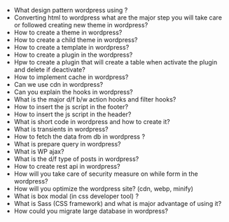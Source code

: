 - What design pattern wordpress using ?
- Converting html to wordpress what are the major step you  will take care or followed creating new theme in wordpress?
- How to create a theme in wordpress?
- How to create a child theme in wordpress?
- How to create a template in wordpress?
- How to create a plugin in the wordpress?
- Hpw to create a plugin that will create a table when activate the plugin and delete if deactivate?
- How to implement cache in wordpress?
- Can we use cdn in wordpress?
- Can you explain the hooks in wordpress?
- What is the major d/f b/w action hooks and filter hooks?
- How to insert the js script in the footer?
- How to insert the js script in the header?
- What is short code in wordpress and how to create it?
- What is transients in wordpress?
- How to fetch the data from db in wordpress ?
- What is prepare query in wordpress?
- What is WP ajax?
- What is the d/f type of posts in wordpress?
- How to create rest api in wordpress?
- How will you take care of security measure on while form in the wordpress?
- How will you optimize the wordpress site? (cdn, webp, minify)
- What is box modal (in css developer tool) ?
- What is Sass (CSS framework) and what is major advantage of using it?
- How could you migrate large database in wordpress?



 
